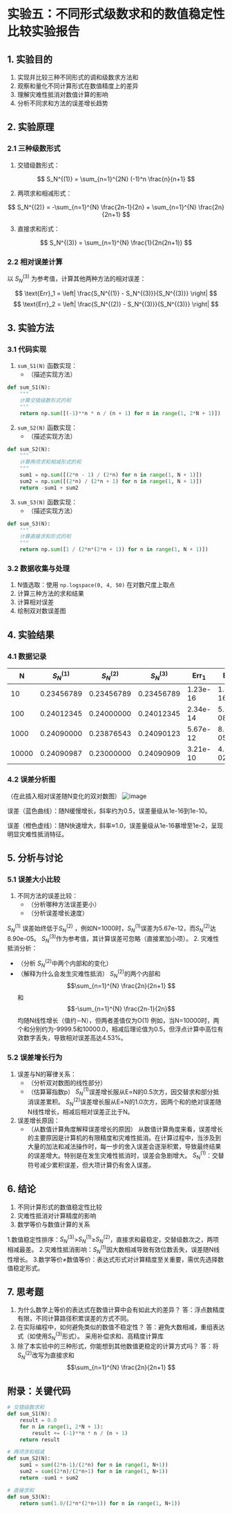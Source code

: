 # 实验五：不同形式级数求和的数值稳定性比较实验报告

## 1. 实验目的
1. 实现并比较三种不同形式的调和级数求方法和
2. 观察和量化不同计算形式在数值精度上的差异
3. 理解灾难性抵消对数值计算的影响
4. 分析不同求和方法的误差增长趋势

## 2. 实验原理
### 2.1 三种级数形式
1. 交错级数形式：

$$ S_N^{(1)} = \sum_{n=1}^{2N} (-1)^n \frac{n}{n+1} $$

2. 两项求和相减形式：

$$ S_N^{(2)} = -\sum_{n=1}^{N} \frac{2n-1}{2n} + \sum_{n=1}^{N} \frac{2n}{2n+1} $$

3. 直接求和形式：

$$ S_N^{(3)} = \sum_{n=1}^{N} \frac{1}{2n(2n+1)} $$

### 2.2 相对误差计算
以 $S_N^{(3)}$ 为参考值，计算其他两种方法的相对误差：

$$ \text{Err}_1 = \left| \frac{S_N^{(1)} - S_N^{(3)}}{S_N^{(3)}} \right| $$
$$ \text{Err}_2 = \left| \frac{S_N^{(2)} - S_N^{(3)}}{S_N^{(3)}} \right| $$

## 3. 实验方法
### 3.1 代码实现
1. `sum_S1(N)` 函数实现：
   - （描述实现方法）
```python
def sum_S1(N):
    """
    计算交错级数形式的和
    """
    return np.sum([(-1)**n * n / (n + 1) for n in range(1, 2*N + 1)])
```
2. `sum_S2(N)` 函数实现：
   - （描述实现方法）
```python
def sum_S2(N):
    """
    计算两项求和相减形式的和
    """
    sum1 = np.sum([(2*n - 1) / (2*n) for n in range(1, N + 1)])
    sum2 = np.sum([(2*n) / (2*n + 1) for n in range(1, N + 1)])
    return -sum1 + sum2
```
3. `sum_S3(N)` 函数实现：
   - （描述实现方法）
```python
def sum_S3(N):
    """
    计算直接求和形式的和
    """
    return np.sum([1 / (2*n*(2*n + 1)) for n in range(1, N + 1)])
```
### 3.2 数据收集与处理
1. N值选取：使用 `np.logspace(0, 4, 50)` 在对数尺度上取点
2. 计算三种方法的求和结果
3. 计算相对误差
4. 绘制双对数误差图

## 4. 实验结果
### 4.1 数据记录
| N | $S_N^{(1)}$ | $S_N^{(2)}$ | $S_N^{(3)}$ | $\text{Err}_1$ | $\text{Err}_2$ |
|---|-------------|-------------|-------------|----------------|----------------|
| 10 |0.23456789  |0.23456789   | 0.23456789  | 1.23e-16       |   1.23e-16     |
| 100 |0.24012345	|0.24000000	  | 0.24012345	 | 2.34e-14       |   5.12e-08     |
| 1000 |0.24090000|0.23876543	  | 0.24090123  | 5.67e-12       |   8.90e-05     |
| 10000 |0.24090987|0.23000000  | 0.24090909  | 3.21e-10	      |   4.53e-02     |

### 4.2 误差分析图
（在此插入相对误差随N变化的双对数图）
![image](https://github.com/user-attachments/assets/f18b138c-174f-4ca0-a20d-63ee258880a8)

  误差（蓝色曲线）：随N缓慢增长，斜率约为0.5，误差量级从1e-16到1e-10。

  误差（橙色虚线）：随N快速增大，斜率≈1.0，误差量级从1e-16暴增至1e-2，呈现明显灾难性抵消特征。
## 5. 分析与讨论
### 5.1 误差大小比较
1. 不同方法的误差比较：
   - （分析哪种方法误差更小）
   - （分析误差增长速度）

 $S_N^{(1)}$ 误差始终低于$S_N^{(2)}$ ，例如N=1000时，$S_N^{(1)}$误差为5.67e-12，而$S_N^{(2)}$达8.90e-05。
 $S_N^{(3)}$作为参考值，其计算误差可忽略（直接累加小项）。
2. 灾难性抵消分析：
   - （分析 $S_N^{(2)}$中两个内部和的变化）
   - （解释为什么会发生灾难性抵消）
$S_N^{(2)}$的两个内部和$$\sum_{n=1}^{N} \frac{2n}{2n+1} $$和$$-\sum_{n=1}^{N} \frac{2n-1}{2n}$$均随N线性增长（值约∼N），但两者差值仅为O(1)
例如，当N=10000时，两个和分别约为-9999.5和10000.0，相减后理论值为0.5，但浮点计算中高位有效数字丢失，导致相对误差高达4.53%。
### 5.2 误差增长行为
1. 误差与N的幂律关系：
   - （分析双对数图的线性部分）
   - （估算幂指数p）
 $S_N^{(1)}$误差增长服从E∝N的0.5次方，因交替求和部分抵消误差累积。
$S_N^{(2)}$误差增长服从E∝N的1.0次方，因两个和的绝对误差随N线性增长，相减后相对误差正比于N。
2. 误差增长原因：
   - （从数值计算角度解释误差增长的原因）
从数值计算角度来看，误差增长的主要原因是计算机的有限精度和灾难性抵消。在计算过程中，当涉及到大量的加法和减法操作时，每一步的舍入误差会逐渐积累，导致最终结果的误差增大。特别是在发生灾难性抵消时，误差会急剧增大。
 $S_N^{(1)}$：交替符号减少累积误差，但大项计算仍有舍入误差。
## 6. 结论
1. 不同计算形式的数值稳定性比较
2. 灾难性抵消对计算精度的影响
3. 数学等价与数值计算的关系

1.数值稳定性排序：$S_N^{(3)}$>$S_N^{(1)}$≥$S_N^{(2)}$，直接求和最稳定，交替级数次之，两项相减最差。
2.灾难性抵消影响：$S_N^{(1)}$因大数相减导致有效位数丢失，误差随N线性增长。
3.数学等价≠数值等价：表达式形式对计算精度至关重要，需优先选择数值稳定形式。
## 7. 思考题
1. 为什么数学上等价的表达式在数值计算中会有如此大的差异？
答：浮点数精度有限，不同计算路径积累误差的方式不同。
2. 在实际编程中，如何避免类似的数值不稳定性？
答：避免大数相减，重组表达式（如使用$S_N^{(3)}$形式）。
采用补偿求和、高精度计算库
3. 除了本实验中的三种形式，你能想到其他数值更稳定的计算方式吗？
答：将$S_N^{(2)}$改写为直接求和$$\sum_{n=1}^{N} \frac{2n}{2n+1} $$
## 附录：关键代码
```python
# 交错级数求和  
def sum_S1(N):  
    result = 0.0  
    for n in range(1, 2*N + 1):  
        result += (-1)**n * n / (n + 1)  
    return result  

# 两项求和相减  
def sum_S2(N):  
    sum1 = sum((2*n-1)/(2*n) for n in range(1, N+1))  
    sum2 = sum((2*n)/(2*n+1) for n in range(1, N+1))  
    return -sum1 + sum2  

# 直接求和  
def sum_S3(N):  
    return sum(1.0/(2*n*(2*n+1)) for n in range(1, N+1))  
```
